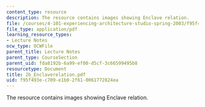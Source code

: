 ```yaml
---
content_type: resource
description: The resource contains images showing Enclave relation.
file: /courses/4-101-experiencing-architecture-studio-spring-2003/f95f493ec709e1b02f610061772824ea_2b_Enclaverelation.pdf
file_type: application/pdf
learning_resource_types:
- Lecture Notes
ocw_type: OCWFile
parent_title: Lecture Notes
parent_type: CourseSection
parent_uid: fda8192b-6a99-ef00-d5cf-3c66599495b8
resourcetype: Document
title: 2b_Enclaverelation.pdf
uid: f95f493e-c709-e1b0-2f61-0061772824ea
---
```

The resource contains images showing Enclave relation.

